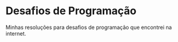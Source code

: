 # Desafios de Programação
 Minhas resoluções para desafios de programação que encontrei na internet.
